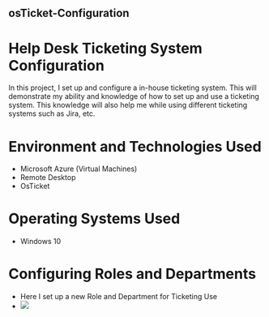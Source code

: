 ## osTicket-Configuration

# Help Desk Ticketing System Configuration

In this project, I set up and configure a in-house ticketing system. This will demonstrate my ability and knowledge of how to set up and use a ticketing system. This knowledge will also help me while using different ticketing systems such as Jira, etc. 

# Environment and Technologies Used
- Microsoft Azure (Virtual Machines)
- Remote Desktop
- OsTicket

# Operating Systems Used
- Windows 10

# Configuring Roles and Departments
- Here I set up a new Role and Department for Ticketing Use
- ![](https://github.com/aflourno/osTicket-Configuration/assets/154378347/9c71598e-6cc4-4240-9911-0b2e4bfceb31)

